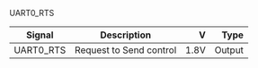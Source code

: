 UART0_RTS

|Signal        |Description |V      |Type|
| ------------- |:--------------:| -----:|------:|
|UART0_RTS     | Request to Send control | 1.8V |Output |
